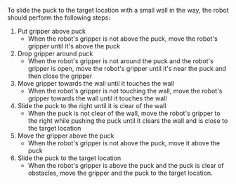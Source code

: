 To slide the puck to the target location with a small wall in the way, the robot should perform the following steps:

1. Put gripper above puck
   - When the robot's gripper is not above the puck, move the robot's gripper until it's above the puck
2. Drop gripper around puck
   - When the robot's gripper is not around the puck and the robot's gripper is open, move the robot's gripper until it's near the puck and then close the gripper
3. Move gripper towards the wall until it touches the wall
   - When the robot's gripper is not touching the wall, move the robot's gripper towards the wall until it touches the wall
4. Slide the puck to the right until it is clear of the wall
   - When the puck is not clear of the wall, move the robot's gripper to the right while pushing the puck until it clears the wall and is close to the target location
5. Move the gripper above the puck
   - When the robot's gripper is not above the puck, move it above the puck
6. Slide the puck to the target location
   - When the robot's gripper is above the puck and the puck is clear of obstacles, move the gripper and the puck to the target location.